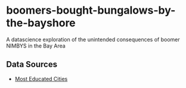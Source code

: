 # boomers-bought-bungalows-by-the-bayshore
A datascience exploration of the unintended consequences of boomer NIMBYS in the Bay Area


## Data Sources

* [Most Educated Cities](https://wallethub.com/edu/e/most-and-least-educated-cities/6656)
